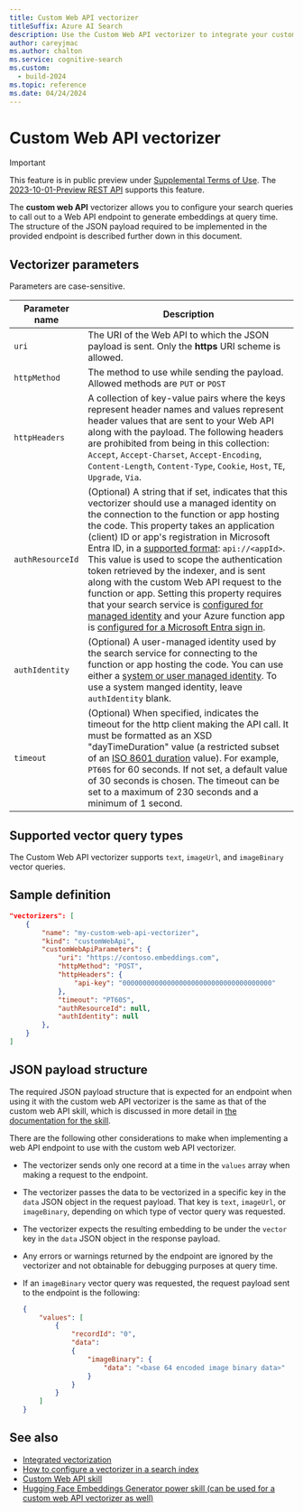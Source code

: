 ```yaml
---
title: Custom Web API vectorizer
titleSuffix: Azure AI Search
description: Use the Custom Web API vectorizer to integrate your custom code for generating embeddings at query time.
author: careyjmac
ms.author: chalton
ms.service: cognitive-search
ms.custom:
  - build-2024
ms.topic: reference
ms.date: 04/24/2024
---
```


#   Custom Web API vectorizer

> [!IMPORTANT] 
> This feature is in public preview under [Supplemental Terms of Use](https://azure.microsoft.com/support/legal/preview-supplemental-terms/). The [2023-10-01-Preview REST API](/rest/api/searchservice/indexes/create-or-update?view=rest-searchservice-2023-10-01-preview&preserve-view=true) supports this feature.

The **custom web API** vectorizer allows you to configure your search queries to call out to a Web API endpoint to generate embeddings at query time. The structure of the JSON payload required to be implemented in the provided endpoint is described further down in this document.

## Vectorizer parameters

Parameters are case-sensitive.

| Parameter name	 | Description |
|--------------------|-------------|
| `uri` | The URI of the Web API to which the JSON payload is sent. Only the **https** URI scheme is allowed. |
| `httpMethod` | The method to use while sending the payload. Allowed methods are `PUT` or `POST` |
| `httpHeaders` | A collection of key-value pairs where the keys represent header names and values represent header values that are sent to your Web API along with the payload. The following headers are prohibited from being in this collection:  `Accept`, `Accept-Charset`, `Accept-Encoding`, `Content-Length`, `Content-Type`, `Cookie`, `Host`, `TE`, `Upgrade`, `Via`. |
| `authResourceId` | (Optional) A string that if set, indicates that this vectorizer should use a managed identity on the connection to the function or app hosting the code. This property takes an application (client) ID or app's registration in Microsoft Entra ID, in a [supported format](../active-directory/develop/security-best-practices-for-app-registration.md#application-id-uri): `api://<appId>`. This value is used to scope the authentication token retrieved by the indexer, and is sent along with the custom Web API request to the function or app. Setting this property requires that your search service is [configured for managed identity](search-howto-managed-identities-data-sources.md) and your Azure function app is [configured for a Microsoft Entra sign in](../app-service/configure-authentication-provider-aad.md). |
| `authIdentity`   | (Optional) A user-managed identity used by the search service for connecting to the function or app hosting the code. You can use either a [system or user managed identity](search-howto-managed-identities-data-sources.md). To use a system manged identity, leave `authIdentity` blank. |
| `timeout` | (Optional) When specified, indicates the timeout for the http client making the API call. It must be formatted as an XSD "dayTimeDuration" value (a restricted subset of an [ISO 8601 duration](https://www.w3.org/TR/xmlschema11-2/#dayTimeDuration) value). For example, `PT60S` for 60 seconds. If not set, a default value of 30 seconds is chosen. The timeout can be set to a maximum of 230 seconds and a minimum of 1 second. |

## Supported vector query types

The Custom Web API vectorizer supports `text`, `imageUrl`, and `imageBinary` vector queries.

## Sample definition

```json
"vectorizers": [
    {
        "name": "my-custom-web-api-vectorizer",
        "kind": "customWebApi",
        "customWebApiParameters": {
            "uri": "https://contoso.embeddings.com",
            "httpMethod": "POST",
            "httpHeaders": {
                "api-key": "0000000000000000000000000000000000000"
            },
            "timeout": "PT60S",
            "authResourceId": null,
            "authIdentity": null
        },
    }
]
```

## JSON payload structure

The required JSON payload structure that is expected for an endpoint when using it with the custom web API vectorizer is the same as that of the custom web API skill, which is discussed in more detail in [the documentation for the skill](cognitive-search-custom-skill-web-api.md#sample-input-json-structure).

There are the following other considerations to make when implementing a web API endpoint to use with the custom web API vectorizer.

+ The vectorizer sends only one record at a time in the `values` array when making a request to the endpoint.
+ The vectorizer passes the data to be vectorized in a specific key in the `data` JSON object in the request payload. That key is `text`, `imageUrl`, or `imageBinary`, depending on which type of vector query was requested.
+ The vectorizer expects the resulting embedding to be under the `vector` key in the `data` JSON object in the response payload.
+ Any errors or warnings returned by the endpoint are ignored by the vectorizer and not obtainable for debugging purposes at query time.
+ If an `imageBinary` vector query was requested, the request payload sent to the endpoint is the following:

    ```json
    {
        "values": [
            {
                "recordId": "0",
                "data":
                {
                    "imageBinary": {
                        "data": "<base 64 encoded image binary data>"
                    }
                }
            }
        ]
    }
    ```

## See also

+ [Integrated vectorization](vector-search-integrated-vectorization.md)
+ [How to configure a vectorizer in a search index](vector-search-how-to-configure-vectorizer.md)
+ [Custom Web API skill](cognitive-search-custom-skill-web-api.md)
+ [Hugging Face Embeddings Generator power skill (can be used for a custom web API vectorizer as well)](https://github.com/Azure-Samples/azure-search-power-skills/tree/main/Vector/EmbeddingGenerator)